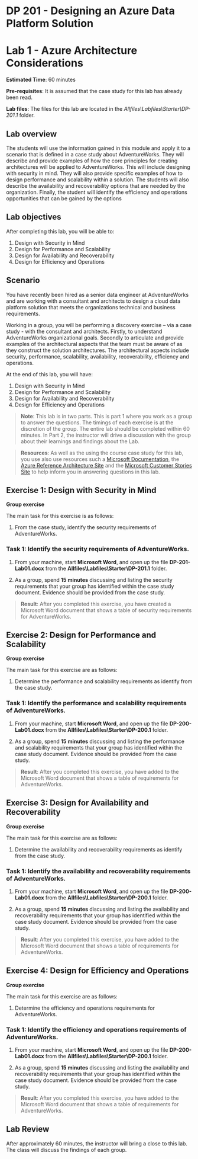 # DP 201 - Designing an Azure Data Platform Solution
# Lab 1 - Azure Architecture Considerations

**Estimated Time**: 60 minutes

**Pre-requisites**: It is assumed that the case study for this lab has already been read.

**Lab files**: The files for this lab are located in the _Allfiles\Labfiles\Starter\DP-201.1_ folder.

## Lab overview

The students will use the information gained in this module and apply it to a scenario that is defined in a case study about AdventureWorks. They will describe and provide examples of how the core principles for creating architectures will be applied to AdventureWorks. This will include designing with security in mind. They will also provide specific examples of how to design performance and scalability within a solution. The students will also describe the availability and recoverability options that are needed by the organization. Finally, the student will identify the efficiency and operations opportunities that can be gained by the options

## Lab objectives
  
After completing this lab, you will be able to:

1. Design with Security in Mind
2. Design for Performance and Scalability
3. Design for Availability and Recoverability
4. Design for Efficiency and Operations

## Scenario
  
You have recently been hired as a senior data engineer at AdventureWorks and are working with a consultant and architects to design a cloud data platform solution that meets the organizations technical and business requirements.

Working in a group, you will be performing a discovery exercise – via a case study - with the consultant and architects. Firstly, to understand AdventureWorks organizational goals. Secondly to articulate and provide examples of the architectural aspects that the team must be aware of as they construct the solution architectures. The architectural aspects include security, performance, scalability, availability, recoverability, efficiency and operations.

At the end of this lab, you will have:

1. Design with Security in Mind
2. Design for Performance and Scalability
3. Design for Availability and Recoverability
4. Design for Efficiency and Operations

>**Note**: This lab is in two parts. This is part 1 where you work as a group to answer the questions. The timings of each exercise is at the discretion of the group. The entire lab should be completed within 60 minutes. In Part 2, the instructor will drive a discussion with the group about their learnings and findings about the Lab.

>**Resources**: As well as the using the course case study for this lab, you use also use resources such a [Microsoft Documentation](https://docs.microsoft.com), the [Azure Reference Architecture Site](https://docs.microsoft.com/en-us/azure/architecture/reference-architectures/) and the [Microsoft Customer Stories Site](https://customers.microsoft.com/) to help inform you in answering questions in this lab. 

## Exercise 1: Design with Security in Mind

**Group exercise**
  
The main task for this exercise is as follows:

1. From the case study, identify the security requirements of AdventureWorks.

### Task 1: Identify the security requirements of AdventureWorks.

1. From your machine, start **Microsoft Word**, and open up the file **DP-201-Lab01.docx** from the **Allfiles\Labfiles\Starter\DP-201.1** folder.

1. As a group, spend **15 minutes** discussing and listing the security requirements that your group has identified within the case study document. Evidence should be provided from the case study.

> **Result**: After you completed this exercise, you have created a Microsoft Word document that shows a table of security requirements for AdventureWorks.

## Exercise 2: Design for Performance and Scalability
  
**Group exercise**
  
The main task for this exercise are as follows:

1. Determine the performance and scalability requirements as identify from the case study.

### Task 1: Identify the performance and scalability requirements of AdventureWorks.

1. From your machine, start **Microsoft Word**, and open up the file **DP-200-Lab01.docx** from the **Allfiles\Labfiles\Starter\DP-200.1** folder.

1. As a group, spend **15 minutes** discussing and listing the performance and scalability requirements that your group has identified within the case study document. Evidence should be provided from the case study.

> **Result**: After you completed this exercise, you have added to the Microsoft Word document that shows a table of requirements for AdventureWorks.

## Exercise 3: Design for Availability and Recoverability
  
**Group exercise**
  
The main task for this exercise are as follows:

1. Determine the availability and recoverability requirements as identify from the case study.

### Task 1: Identify the availability and recoverability requirements of AdventureWorks.

1. From your machine, start **Microsoft Word**, and open up the file **DP-200-Lab01.docx** from the **Allfiles\Labfiles\Starter\DP-200.1** folder.

1. As a group, spend **15 minutes** discussing and listing the availability and recoverability requirements that your group has identified within the case study document. Evidence should be provided from the case study.

> **Result**: After you completed this exercise, you have added to the Microsoft Word document that shows a table of requirements for AdventureWorks.

## Exercise 4: Design for Efficiency and Operations
  
**Group exercise**
  
The main task for this exercise are as follows:

1. Determine the efficiency and operations requirements for AdventureWorks.

### Task 1: Identify the efficiency and operations requirements of AdventureWorks.

1. From your machine, start **Microsoft Word**, and open up the file **DP-200-Lab01.docx** from the **Allfiles\Labfiles\Starter\DP-200.1** folder.

1. As a group, spend **15 minutes** discussing and listing the availability and recoverability requirements that your group has identified within the case study document. Evidence should be provided from the case study.

> **Result**: After you completed this exercise, you have added to the Microsoft Word document that shows a table of requirements for AdventureWorks.

## Lab Review

After approximately 60 minutes, the instructor will bring a close to this lab. The class will discuss the findings of each group.